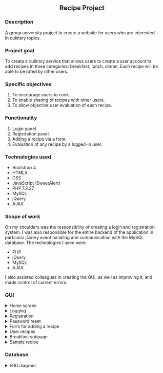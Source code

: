 <h2 align="center">Recipe Project</h2>

### Description
A group university project to create a website for users who are interested in culinary topics.

### Project goal
To create a culinary service that allows users to create a user account to add recipes in three categories: breakfast, lunch, dinner. Each recipe will be able to be rated by other users.

### Specific objectives
   1. To encourage users to cook.
   2. To enable sharing of recipes with other users.
   3. To allow objective user evaluation of each recipe.

### Functionality
   1. Login panel.
   2. Registration panel.
   3. Adding a recipe via a form.
   4. Evaluation of any recipe by a logged-in user.

### Technologies used
- Bootstrap 4
- HTML5
- CSS
- JavaScript (SweetAlert)
- PHP 7.3.27
- MySQL
- jQuery
- AJAX

### Scope of work
On my shoulders was the responsibility of creating a login and registration system. I was also responsible for the entire backend of the application in particular jQuery event handling and communication with the MySQL database.
The technologies I used were:
- PHP
- jQuery
- MySQL
- AJAX

I also assisted colleagues in creating the GUI, as well as improving it, and made control of current errors.

### GUI

<details>
	<summary>Home screen</summary>
![alt text][index]
</details>

<details>
	<summary>Logging</summary>
![alt text][logowanie]
</details>

<details>
	<summary>Registration</summary>
![alt text][rejestracja]
</details>

<details>
	<summary>Password reset</summary>
![alt text][reset]
</details>

<details>
	<summary>Form for adding a recipe</summary>
![alt text][addRecipe]
</details>

<details>
	<summary>User recipes</summary>
![alt text][userRecipes]
</details>

<details>
	<summary>Breakfast subpage</summary>
![alt text][breakfast]
</details>

<details>
	<summary>Sample recipe</summary>
![alt text][recipe]
</details>

### Database
<details>
	<summary>ERD diagram</summary>
![alt text][ERD]
</details>

[ERD]: https://i.ibb.co/wr5BFdg/schemat.png "Schemat ERD"
[index]: https://i.ibb.co/1LnfD2F/index.png "Strona główna"
[logowanie]: https://i.ibb.co/gmcDwCW/logowanie.png "Panel logowania"
[rejestracja]: https://i.ibb.co/cLndQNx/rejestracja.png "Panel rejestracji"
[reset]: https://i.ibb.co/C18gqbD/reset.png "Panel resetowania hasła"
[userRecipes]: https://i.ibb.co/bsNpcXK/user-Recipes.png "Przepisy użytkownika"
[addRecipe]: https://i.ibb.co/1qyxcKh/add-Recipe.png "Dodaj przepis"
[breakfast]: https://i.ibb.co/Lv4FWM5/breakfast.png "Podstrona śniadania"
[recipe]: https://i.ibb.co/k0sWtXR/recipe.png "Przykładowy przepis"
